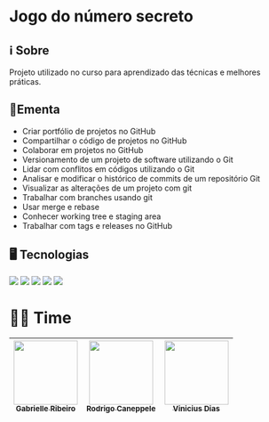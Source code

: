 <h1>Jogo do número secreto</h1>

## ℹ️ Sobre
<p>Projeto utilizado no curso para aprendizado das técnicas e melhores práticas.</p>

## 📘Ementa

- Criar portfólio de projetos no GitHub
- Compartilhar o código de projetos no GitHub
- Colaborar em projetos no GitHub
- Versionamento de um projeto de software utilizando o Git
- Lidar com conflitos em códigos utilizando o Git
- Analisar e modificar o histórico de commits de um repositório Git
- Visualizar as alterações de um projeto com git
- Trabalhar com branches usando git
- Usar merge e rebase
- Conhecer working tree e staging area
- Trabalhar com tags e releases no GitHub

## 🖥️ Tecnologias

<div>
  <img src="https://img.shields.io/badge/HTML-%23E34F26.svg?logo=html5&logoColor=white">

  <img src="https://img.shields.io/badge/CSS-1572B6?logo=css3&logoColor=fff">

  <img src="https://img.shields.io/badge/JavaScript-F7DF1E?logo=javascript&logoColor=000">

  <img src="https://img.shields.io/badge/GitHub-%23121011.svg?logo=github&logoColor=white">

  <img src="https://img.shields.io/badge/Git-F05032?logo=git&logoColor=fff">
  
</div>

# 🧑‍🏫 Time

| [<img loading="lazy" src="https://avatars.githubusercontent.com/u/33001620?v=4" width=115><br><sub>Gabrielle Ribeiro</sub>](https://github.com/gabrielle-ribeiro) | [<img loading="lazy" src="https://avatars.githubusercontent.com/u/522931?v=4" width=115><br><sub>Rodrigo Caneppele</sub>](https://github.com/rcaneppele) | [<img loading="lazy" src="https://avatars.githubusercontent.com/u/6991415?v=4" width=115><br><sub>Vinicius Dias</sub>](https://github.com/cviniciussdias) |
| :---------------------------------------------------------------------------------------------------------------------------------------------------------------: | :------------------------------------------------------------------------------------------------------------------------------------------------------: | :------------------------------------------------------------------------------------------------------------------------------------------------------: |
